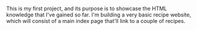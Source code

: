 This is my first project, and its purpose is to showcase the HTML knowledge 
that I've gained so far. I'm building a very basic recipe website, which will
consist of a main index page that'll link to a couple of recipes.
